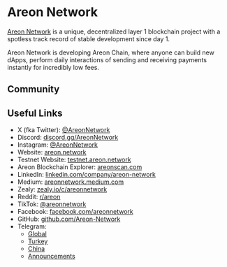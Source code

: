 # Areon Network

[Areon Network](https://areon.network) is a unique, decentralized layer 1 blockchain project with a spotless track record of stable development since day 1.

Areon Network is developing Areon Chain, where anyone can build new dApps, perform daily interactions of sending and receiving payments instantly for incredibly low fees.

## Community

## Useful Links

- X (fka Twitter): [@AreonNetwork](https://x.com/AreonNetwork)
- Discord: [discord.gg/AreonNetwork](https://discord.gg/AreonNetwork)
- Instagram: [@AreonNetwork](https://instagram.com/AreonNetwork)
- Website: [areon.network](https://areon.network)
- Testnet Website: [testnet.areon.network](https://testnet.areon.network)
- Areon Blockchain Explorer: [areonscan.com](https://areonscan.com)
- LinkedIn: [linkedin.com/company/areon-network](https://www.linkedin.com/company/areon-network)
- Medium: [areonnetwork.medium.com](https://areonnetwork.medium.com)
- Zealy: [zealy.io/c/areonnetwork](https://zealy.io/c/areonnetwork)
- Reddit: [r/areon](https://www.reddit.com/r/areon/)
- TikTok: [@areonnetwork](https://www.tiktok.com/@areonnetwork)
- Facebook: [facebook.com/areonnetwork](https://www.facebook.com/areonnetwork)
- GitHub: [github.com/Areon-Network](https://github.com/Areon-Network)
- Telegram:
  - [Global](https://t.me/areonnetwork)
  - [Turkey](https://t.me/areonnetworkturkey)
  - [China](https://t.me/areonnetworkchina)
  - [Announcements](https://t.me/areonnetworkannouncement)
